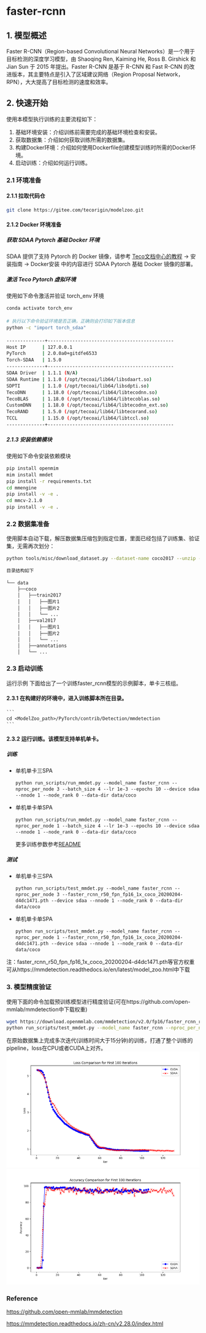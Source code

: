 #  faster-rcnn

## 1. 模型概述
Faster R-CNN（Region-based Convolutional Neural Networks）是一个用于目标检测的深度学习模型，由 Shaoqing Ren, Kaiming He, Ross B. Girshick 和 Jian Sun 于 2015 年提出。Faster R-CNN 是基于 R-CNN 和 Fast R-CNN 的改进版本，其主要特点是引入了区域建议网络（Region Proposal Network，RPN），大大提高了目标检测的速度和效率。

## 2. 快速开始
使用本模型执行训练的主要流程如下：
1. 基础环境安装：介绍训练前需要完成的基础环境检查和安装。
2. 获取数据集：介绍如何获取训练所需的数据集。
3. 构建Docker环境：介绍如何使用Dockerfile创建模型训练时所需的Docker环境。
4. 启动训练：介绍如何运行训练。

### 2.1 环境准备

#### 2.1.1 拉取代码仓

``` bash
git clone https://gitee.com/tecorigin/modelzoo.git
```

#### 2.1.2 Docker 环境准备

##### 获取 SDAA Pytorch 基础 Docker 环境

SDAA 提供了支持 Pytorch 的 Docker 镜像，请参考 [Teco文档中心的教程](http://docs.tecorigin.com/release/tecopytorch/v1.5.0/) -> 安装指南 -> Docker安装 中的内容进行 SDAA Pytorch 基础 Docker 镜像的部署。

##### 激活 Teco Pytorch 虚拟环境
使用如下命令激活并验证 torch_env 环境

``` bash
conda activate torch_env

# 执行以下命令验证环境是否正确，正确则会打印如下版本信息
python -c "import torch_sdaa"

--------------+----------------------------------------------
Host IP      | 127.0.0.1
PyTorch      | 2.0.0a0+gitdfe6533
Torch-SDAA   | 1.5.0
--------------+----------------------------------------------
SDAA Driver  | 1.1.1 (N/A)
SDAA Runtime | 1.1.0 (/opt/tecoai/lib64/libsdaart.so)
SDPTI        | 1.1.0 (/opt/tecoai/lib64/libsdpti.so)
TecoDNN      | 1.18.0 (/opt/tecoai/lib64/libtecodnn.so)
TecoBLAS     | 1.18.0 (/opt/tecoai/lib64/libtecoblas.so)
CustomDNN    | 1.18.0 (/opt/tecoai/lib64/libtecodnn_ext.so)
TecoRAND     | 1.5.0 (/opt/tecoai/lib64/libtecorand.so)
TCCL         | 1.15.0 (/opt/tecoai/lib64/libtccl.so)
--------------+----------------------------------------------
```

##### 2.1.3 安装依赖模块
使用如下命令安装依赖模块

``` bash
pip install openmim
mim install mmdet
pip install -r requirements.txt
cd mmengine
pip install -v -e .
cd mmcv-2.1.0
pip install -v -e .
```

### 2.2 数据集准备

使用脚本自动下载，解压数据集压缩包到指定位置，里面已经包括了训练集、验证集，无需再次划分：

``` bash
python tools/misc/download_dataset.py --dataset-name coco2017 --unzip --delete
```
```
目录结构如下

└── data
    ├──coco
    │   ├──train2017
    │   │   ├──图片1
    │   │   ├──图片2
    │   │   └── ...
    │   ├──val2017
    │   │   ├──图片1
    │   │   ├──图片2
    │   │   └── ...
    │   ├──annotations
    │   └── ...
```

    
### 2.3 启动训练

运行示例
下面给出了一个训练faster_rcnn模型的示例脚本，单卡三核组。

#### 2.3.1 在构建好的环境中，进入训练脚本所在目录。
    ```
    cd <ModelZoo_path>/PyTorch/contrib/Detection/mmdetection
    ```
   
#### 2.3.2 运行训练。该模型支持单机单卡。

##### 训练

- 单机单卡三SPA
   ```
   python run_scripts/run_mmdet.py --model_name faster_rcnn --nproc_per_node 3 --batch_size 4 --lr 1e-3 --epochs 10 --device sdaa --nnode 1 --node_rank 0 --data-dir data/coco
   ```
  
- 单机单卡单SPA
   ```
   python run_scripts/run_mmdet.py --model_name faster_rcnn --nproc_per_node 1 --batch_size 4 --lr 1e-3 --epochs 10 --device sdaa --nnode 1 --node_rank 0 --data-dir data/coco
   ```

  更多训练参数参考[README](run_scripts/README.md)

##### 测试

- 单机单卡三SPA
  ```
  python run_scripts/test_mmdet.py --model_name faster_rcnn --nproc_per_node 3 --faster_rcnn_r50_fpn_fp16_1x_coco_20200204-d4dc1471.pth --device sdaa --nnode 1 --node_rank 0 --data-dir data/coco
  ```

- 单机单卡单SPA
   ```
   python run_scripts/test_mmdet.py --model_name faster_rcnn --nproc_per_node 1 --faster_rcnn_r50_fpn_fp16_1x_coco_20200204-d4dc1471.pth --device sdaa --nnode 1 --node_rank 0 --data-dir data/coco
   ```

注：faster_rcnn_r50_fpn_fp16_1x_coco_20200204-d4dc1471.pth等官方权重可从https://mmdetection.readthedocs.io/en/latest/model_zoo.html中下载

### 3. 模型精度验证
使用下面的命令加载预训练模型进行精度验证(可在https://github.com/open-mmlab/mmdetection中下载权重)

```bash
wget https://download.openmmlab.com/mmdetection/v2.0/fp16/faster_rcnn_r50_fpn_fp16_1x_coco/faster_rcnn_r50_fpn_fp16_1x_coco_20200204-d4dc1471.pth
python run_scripts/test_mmdet.py --model_name faster_rcnn --nproc_per_node 3 --faster_rcnn_r50_fpn_fp16_1x_coco_20200204-d4dc1471.pth --device sdaa --nnode 1 --node_rank 0 --data-dir data/coco
```

在原始数据集上完成多次迭代(训练时间大于15分钟)的训练，打通了整个训练的pipeline，loss在CPU或者CUDA上对齐。
![alt text](tools/image.png)
![alt text](tools/image-1.png)

### Reference

https://github.com/open-mmlab/mmdetection

https://mmdetection.readthedocs.io/zh-cn/v2.28.0/index.html
